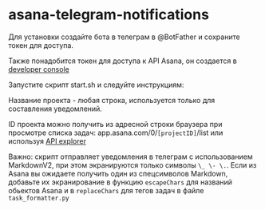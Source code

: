 # asana-telegram-notifications

Для установки создайте бота в телеграм в @BotFather и сохраните токен для доступа.

Также понадобится токен для доступа к API Asana, он создается в [developer console](https://app.asana.com/0/developer-console)



Запустите скрипт start.sh и следуйте инструкциям:

Название проекта - любая строка, используется только для составления уведомлений. 

ID проекта можно получить из адресной строки браузера при просмотре списка задач:
app.asana.com/0/`[projectID]`/list или используя [API explorer](https://developers.asana.com/explorer)


Важно: скрипт отправляет уведомления в телеграм с использованием MarkdownV2, при этом экранируются только символы `\_ \- \.`\. Если из Asana вы ожидаете получить 
один из спецсимволов Markdown, добавьте их экранирование в функцию `escapeChars` для названий обьектов Asana и в `replaceChars` для тегов задач в файле `task_formatter.py`
